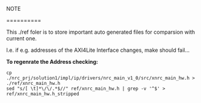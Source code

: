 NOTE

==========

This ./ref foler is to store important auto generated files for comparsion with current one. 

I.e. if e.g. addresses of the AXI4Lite Interface changes, make should fail...

**To regenrate the Address checking:**
```
cp  ./nrc_prj/solution1/impl/ip/drivers/nrc_main_v1_0/src/xnrc_main_hw.h > ./ref/xnrc_main_hw.h
sed "s/[ \t]*\/\/.*$//" ref/xnrc_main_hw.h | grep -v '^$' > ref/xnrc_main_hw.h_stripped
```

